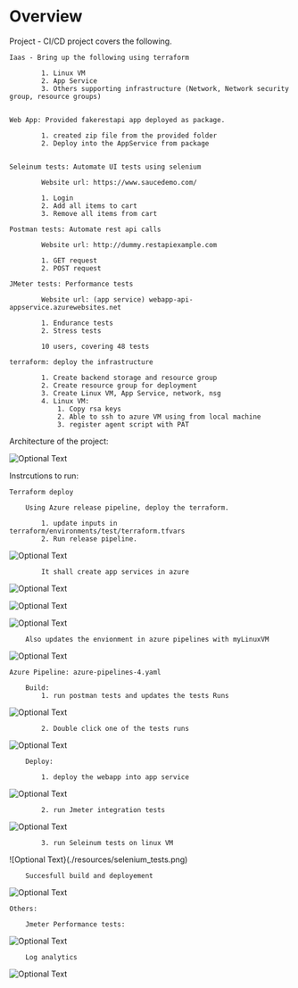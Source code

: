 

# Overview 

Project - CI/CD project covers the following.

	Iaas - Bring up the following using terraform 
	
	        1. Linux VM 
			2. App Service 
			3. Others supporting infrastructure (Network, Network security group, resource groups)
	
	
	Web App: Provided fakerestapi app deployed as package.
	        
			1. created zip file from the provided folder 
			2. Deploy into the AppService from package
	
	
	Seleinum tests: Automate UI tests using selenium 
	
	        Website url: https://www.saucedemo.com/
			
			1. Login 
			2. Add all items to cart
			3. Remove all items from cart
	
	Postman tests: Automate rest api calls 
			
			Website url: http://dummy.restapiexample.com
			
			1. GET request
			2. POST request
	
	JMeter tests: Performance tests 
	
			Website url: (app service) webapp-api-appservice.azurewebsites.net
			
			1. Endurance tests 
			2. Stress tests 

			10 users, covering 48 tests 
	
	terraform: deploy the infrastructure
	
			1. Create backend storage and resource group   
			2. Create resource group for deployment 
			3. Create Linux VM, App Service, network, nsg
			4. Linux VM:
				1. Copy rsa keys 
				2. Able to ssh to azure VM using from local machine 
				3. register agent script with PAT
			
	
Architecture of the project:

![Optional Text](./resources/arch.png)


Instrcutions to run:

	Terraform deploy

		Using Azure release pipeline, deploy the terraform.
			
			1. update inputs in terraform/environments/test/terraform.tfvars
			2. Run release pipeline.

![Optional Text](./resources/terraform_deployment.png)


			It shall create app services in azure

![Optional Text](./resources/azure_app_resources.png)

![Optional Text](./resources/myLinuxVM.png)
		
![Optional Text](./resources/ssh_to_linux_vm.png)
		
		Also updates the envionment in azure pipelines with myLinuxVM
		
![Optional Text](./resources/environment.png)
		
		
	
	Azure Pipeline: azure-pipelines-4.yaml
	
		Build:
			1. run postman tests and updates the tests Runs
			
![Optional Text](./resources/postman_test_runs.png)
		
			2. Double click one of the tests runs
			
![Optional Text](./resources/postman_test_summary.png)
		
		
		Deploy:
		
			1. deploy the webapp into app service 
			
![Optional Text](./resources/fake_rest_api.png)
		
			2. run Jmeter integration tests 
			
![Optional Text](./resources/all_tests_ran.png)
		
			3. run Seleinum tests on linux VM 
		
![Optional Text}(./resources/selenium_tests.png)
	
	
		Succesfull build and deployement
		
![Optional Text](./resources/build_and_deploy.png)
		
	
	Others:
	
		Jmeter Performance tests:
		
![Optional Text](./resources/jmeter_tests_html.png)
		
		Log analytics
		
![Optional Text](./resources/log_analytics.png)
		
		
		
	
			


